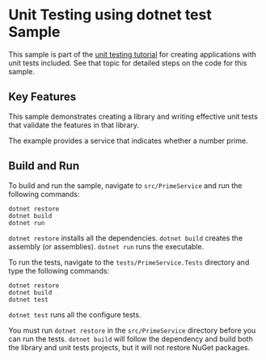 Unit Testing using dotnet test Sample
================

This sample is part of the [unit testing tutorial](https://docs.microsoft.com/dotnet/articles/core/testing/unit-testing-with-dotnet-test)
for creating applications with unit tests included. See that topic for detailed steps on the code
for this sample.

Key Features
------------

This sample demonstrates creating a library and writing effective unit tests that validate the features in that library. 

The example provides a service that indicates whether a number prime.

Build and Run
-------------

To build and run the sample, navigate to `src/PrimeService` and run the following commands:

```
dotnet restore
dotnet build
dotnet run
```

`dotnet restore` installs all the dependencies.
`dotnet build` creates the assembly (or assemblies).
`dotnet run` runs the executable. 

To run the tests, navigate to the `tests/PrimeService.Tests` directory and type the following commands:

```
dotnet restore
dotnet build
dotnet test
```

`dotnet test` runs all the configure tests.

You must run `dotnet restore` in the `src/PrimeService` directory before you can run
the tests. `dotnet build` will follow the dependency and build both the library and unit
tests projects, but it will not restore NuGet packages.
